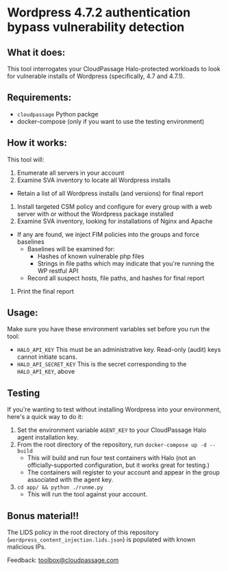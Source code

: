 # Wordpress 4.7.2 authentication bypass vulnerability detection

## What it does:

This tool interrogates your CloudPassage Halo-protected workloads to look for
vulnerable installs of Wordpress (specifically, 4.7 and 4.7.1).

## Requirements:

* `cloudpassage` Python packge
* docker-compose (only if you want to use the testing environment)

## How it works:

This tool will:

1. Enumerate all servers in your account
1. Examine SVA inventory to locate all Wordpress installs
  * Retain a list of all Wordpress installs (and versions) for final report
1. Install targeted CSM policy and configure for every group with a web server with or without the Wordpress package installed
1. Examine SVA inventory, looking for installations of Nginx and Apache
  * If any are found, we inject FIM policies into the groups and force baselines
    * Baselines will be examined for:
      * Hashes of known vulnerable php files
      * Strings in file paths which may indicate that you're running the WP restful API
    * Record all suspect hosts, file paths, and hashes for final report
1. Print the final report


## Usage:

Make sure you have these environment variables set before you run the tool:

* `HALO_API_KEY` This must be an administrative key.  Read-only (audit) keys cannot initiate scans.
* `HALO_API_SECRET_KEY` This is the secret corresponding to the `HALO_API_KEY`, above

## Testing
If you're wanting to test without installing Wordpress into your environment, here's
a quick way to do it:

1. Set the environment variable `AGENT_KEY` to your CloudPassage Halo agent installation key.
1. From the root directory of the repository, run `docker-compose up -d --build`
    * This will build and run four test containers with Halo (not an officially-supported configuration, but it works great for testing.)
    * The containers will register to your account and appear in the group associated with the agent key.
1. `cd app/ && python ./runme.py`
    * This will run the tool against your account.

## Bonus material!!

The LIDS policy in the root directory of this repository (`wordpress_content_injection.lids.json`) is populated with known malicious IPs.

Feedback: toolbox@cloudpassage.com
